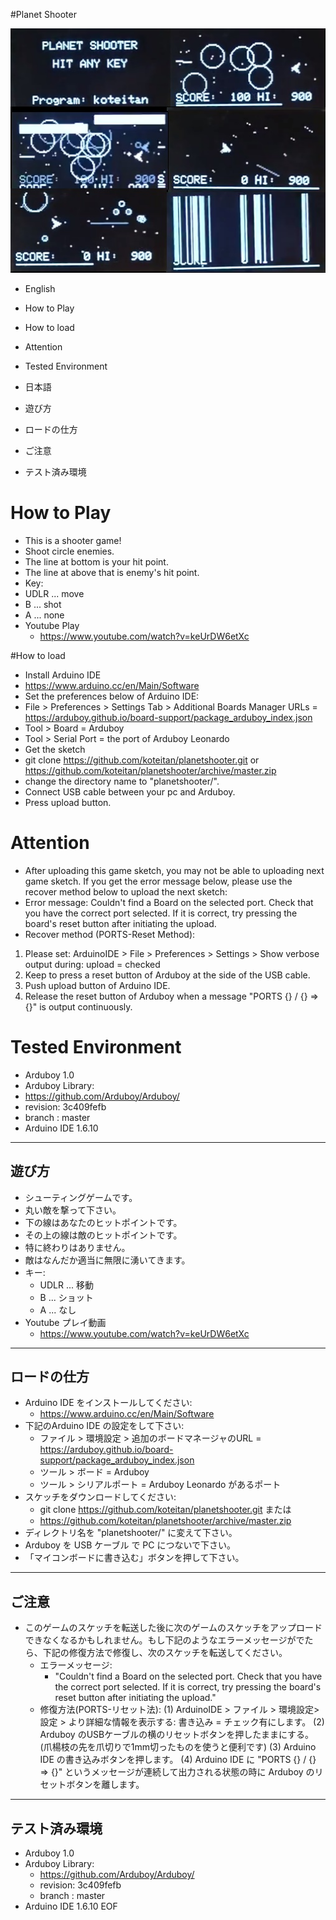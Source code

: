 #Planet Shooter

![screen shot](/ss.jpg)

* English
 * How to Play
 * How to load
 * Attention
 * Tested Environment
  
* 日本語
 * 遊び方
 * ロードの仕方
 * ご注意
 * テスト済み環境
 
# How to Play

* This is a shooter game!
* Shoot circle enemies.
* The line at bottom is your hit point.
* The line at above that is enemy's hit point.
* Key:
 * UDLR ... move
 * B    ... shot
 * A    ... none
* Youtube Play
  * https://www.youtube.com/watch?v=keUrDW6etXc

#How to load

* Install Arduino IDE
 * https://www.arduino.cc/en/Main/Software
* Set the preferences below of Arduino IDE:
 * File > Preferences > Settings Tab > Additional Boards Manager URLs = 
   https://arduboy.github.io/board-support/package_arduboy_index.json
 * Tool > Board       = Arduboy
 * Tool > Serial Port = the port of Arduboy Leonardo
* Get the sketch
 * git clone https://github.com/koteitan/planetshooter.git or https://github.com/koteitan/planetshooter/archive/master.zip
* change the directory name to "planetshooter/".
* Connect USB cable between your pc and Arduboy.
* Press upload button.

# Attention

* After uploading this game sketch, you may not be able to uploading next game sketch. If you get the error message below, please use the recover method below to upload the next sketch:
 * Error message:
    Couldn't find a Board on the selected port. Check that you have the correct port selected.  If it is correct, try pressing the board's reset button after initiating the upload.
 * Recover method (PORTS-Reset Method):
  1. Please set: ArduinoIDE > File > Preferences > Settings > Show verbose output during: upload = checked
  2. Keep to press a reset button of Arduboy at the side of the USB cable.
  3. Push upload button of Arduino IDE.
  4. Release the reset button of Arduboy when a message "PORTS {} / {} => {}" is output continuously.

# Tested Environment
* Arduboy 1.0
* Arduboy Library:
 * https://github.com/Arduboy/Arduboy/
 * revision: 3c409fefb
 * branch  : master
* Arduino IDE 1.6.10
---------------------------
遊び方  
---------------------------
- シューティングゲームです。
- 丸い敵を撃って下さい。
- 下の線はあなたのヒットポイントです。
- その上の線は敵のヒットポイントです。
- 特に終わりはありません。
- 敵はなんだか適当に無限に湧いてきます。
- キー:
  - UDLR ... 移動
  - B    ... ショット
  - A    ... なし
- Youtube プレイ動画
  - https://www.youtube.com/watch?v=keUrDW6etXc
---------------------------
ロードの仕方
---------------------------
- Arduino IDE をインストールしてください:
  - https://www.arduino.cc/en/Main/Software
- 下記のArduino IDE の設定をして下さい:
  - ファイル > 環境設定 > 追加のボードマネージャのURL = 
    https://arduboy.github.io/board-support/package_arduboy_index.json
  - ツール > ボード         = Arduboy
  - ツール > シリアルポート = Arduboy Leonardo があるポート
- スケッチをダウンロードしてください:
  - git clone https://github.com/koteitan/planetshooter.git
    または
  - https://github.com/koteitan/planetshooter/archive/master.zip
- ディレクトリ名を "planetshooter/" に変えて下さい。
- Arduboy を USB ケーブル で PC につないで下さい。
- 「マイコンボードに書き込む」ボタンを押して下さい。
---------------------------
 ご注意
---------------------------
- このゲームのスケッチを転送した後に次のゲームのスケッチをアップロードできなくなるかもしれません。もし下記のようなエラーメッセージがでたら、下記の修復方法で修復し、次のスケッチを転送してください。
  - エラーメッセージ:
    - "Couldn't find a Board on the selected port. Check that you have the correct port selected.  If it is correct, try pressing the board's reset button after initiating the upload."
  - 修復方法(PORTS-リセット法):
    (1) ArduinoIDE > ファイル > 環境設定> 設定 > より詳細な情報を表示する: 書き込み = チェック有にします。
    (2) Arduboy のUSBケーブルの横のリセットボタンを押したままにする。(爪楊枝の先を爪切りで1mm切ったものを使うと便利です)
    (3) Arduino IDE の書き込みボタンを押します。
    (4) Arduino IDE に "PORTS {} / {} => {}" というメッセージが連続して出力される状態の時に Arduboy のリセットボタンを離します。 
---------------------------
テスト済み環境
---------------------------
- Arduboy 1.0
- Arduboy Library:
  - https://github.com/Arduboy/Arduboy/
  - revision: 3c409fefb
  - branch  : master
- Arduino IDE 1.6.10
EOF
